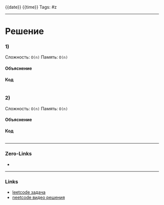 {{date}} {{time}}
Tags: #z

___
# Решение
### 1)
Сложность: `O(n)`
Память: `O(n)`
#### Объяснение

#### Код
```java

```
### 2)
Сложность: `O(n)`
Память: `O(n)`
#### Объяснение

#### Код
```java

```
___
### Zero-Links
- 

___
### Links
- [leetcode задача]()
- [neetcode видео решения]()